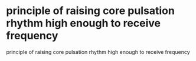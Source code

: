 # principle of raising core pulsation rhythm high enough to receive frequency

principle of raising core pulsation rhythm high enough to receive frequency